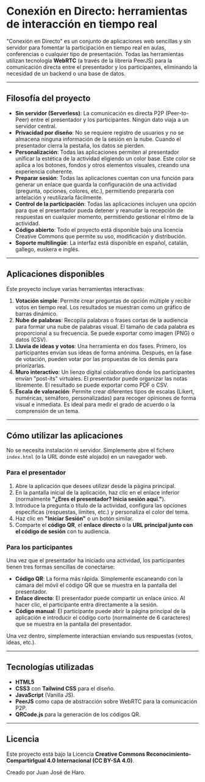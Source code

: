 # Conexión en Directo: herramientas de interacción en tiempo real

"Conexión en Directo" es un conjunto de aplicaciones web sencillas y sin servidor para fomentar la participación en tiempo real en aulas, conferencias o cualquier tipo de presentación. Todas las herramientas utilizan tecnología **WebRTC** (a través de la librería PeerJS) para la comunicación directa entre el presentador y los participantes, eliminando la necesidad de un backend o una base de datos.

---

## Filosofía del proyecto

* **Sin servidor (Serverless)**: La comunicación es directa P2P (Peer-to-Peer) entre el presentador y los participantes. Ningún dato viaja a un servidor central.
* **Privacidad por diseño**: No se requiere registro de usuarios y no se almacena ninguna información de la sesión en la nube. Cuando el presentador cierra la pestaña, los datos se pierden.
* **Personalización**: Todas las aplicaciones permiten al presentador unificar la estética de la actividad eligiendo un color base. Este color se aplica a los botones, fondos y otros elementos visuales, creando una experiencia coherente.
* **Preparar sesión**: Todas las aplicaciones cuentan con una función para generar un enlace que guarda la configuración de una actividad (pregunta, opciones, colores, etc.), permitiendo prepararla con antelación y reutilizarla fácilmente.
* **Control de la participación**: Todas las aplicaciones incluyen una opción para que el presentador pueda detener y reanudar la recepción de respuestas en cualquier momento, permitiendo gestionar el ritmo de la actividad.
* **Código abierto**: Todo el proyecto está disponible bajo una licencia Creative Commons que permite su uso, modificación y distribución.
* **Soporte multilingüe**: La interfaz está disponible en español, catalán, gallego, euskera e inglés.

---

## Aplicaciones disponibles

Este proyecto incluye varias herramientas interactivas:

1.  **Votación simple**: Permite crear preguntas de opción múltiple y recibir votos en tiempo real. Los resultados se muestran como un gráfico de barras dinámico.
2.  **Nube de palabras**: Recopila palabras o frases cortas de la audiencia para formar una nube de palabras visual. El tamaño de cada palabra es proporcional a su frecuencia. Se puede exportar como imagen (PNG) o datos (CSV).
3.  **Lluvia de ideas y votos**: Una herramienta en dos fases. Primero, los participantes envían sus ideas de forma anónima. Después, en la fase de votación, pueden votar por las propuestas de los demás para priorizarlas.
4.  **Muro interactivo**: Un lienzo digital colaborativo donde los participantes envían "post-its" virtuales. El presentador puede organizar las notas libremente. El resultado se puede exportar como PDF o CSV.
5.  **Escala de valoración**: Permite crear diferentes tipos de escalas (Likert, numéricas, semáforo, personalizadas) para recoger opiniones de forma visual e inmediata. Es ideal para medir el grado de acuerdo o la comprensión de un tema.

---

## Cómo utilizar las aplicaciones

No se necesita instalación ni servidor. Simplemente abre el fichero `index.html` (o la URL donde esté alojado) en un navegador web.

### Para el presentador

1.  Abre la aplicación que desees utilizar desde la página principal.
2.  En la pantalla inicial de la aplicación, haz clic en el enlace inferior (normalmente **"¿Eres el presentador? Inicia sesión aquí."**).
3.  Introduce la pregunta o título de la actividad, configura las opciones específicas (respuestas, límites, etc.) y personaliza el color del tema.
4.  Haz clic en **"Iniciar Sesión"** o un botón similar.
5.  Comparte el **código QR**, el **enlace directo** o la **URL principal junto con el código de sesión** con tu audiencia.

### Para los participantes

Una vez que el presentador ha iniciado una actividad, los participantes tienen tres formas sencillas de conectarse:

* **Código QR**: La forma más rápida. Simplemente escaneando con la cámara del móvil el código QR que se muestra en la pantalla del presentador.
* **Enlace directo**: El presentador puede compartir un enlace único. Al hacer clic, el participante entra directamente a la sesión.
* **Código manual**: El participante puede abrir la página principal de la aplicación e introducir el código corto (normalmente de 6 caracteres) que se muestra en la pantalla del presentador.

Una vez dentro, simplemente interactúan enviando sus respuestas (votos, ideas, etc.).

---

## Tecnologías utilizadas

* **HTML5**
* **CSS3** con **Tailwind CSS** para el diseño.
* **JavaScript** (Vanilla JS).
* **PeerJS** como capa de abstracción sobre WebRTC para la comunicación P2P.
* **QRCode.js** para la generación de los códigos QR.

---

## Licencia

Este proyecto está bajo la Licencia **Creative Commons Reconocimiento-CompartirIgual 4.0 Internacional (CC BY-SA 4.0)**.

Creado por Juan José de Haro.
